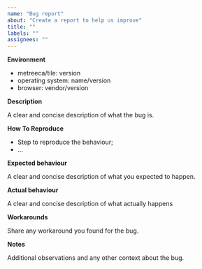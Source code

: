 ```yaml
---
name: "Bug report"
about: "Create a report to help us improve"
title: ""
labels: ""
assignees: ""
---
```


**Environment**

- metreeca/tile: version
- operating system: name/version
- browser: vendor/version

**Description**

A clear and concise description of what the bug is.

**How To Reproduce**

- Step to reproduce the behaviour;
- …

**Expected behaviour**

A clear and concise description of what you expected to happen.

**Actual behaviour**

A clear and concise description of what actually happens

**Workarounds**

Share any workaround you found for the bug.

**Notes**

Additional observations and any other context about the bug.
